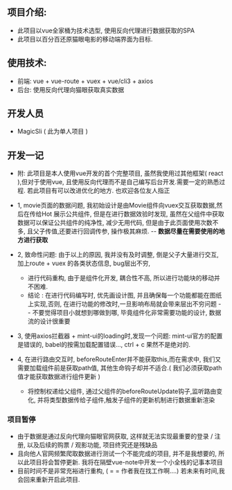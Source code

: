 
## 项目介绍:
- 此项目以vue全家桶为技术选型, 使用反向代理进行数据获取的SPA
- 此项目以百分百还原猫眼电影的移动端界面为目标.
    
## 使用技术:
- 前端: vue + vue-route + vuex + vue/cli3 + axios
- 后台: 使用反向代理向猫眼获取真实数据

## 开发人员 
- MagicSli ( 此为单人项目 )

## 开发一记
-  附: 此项目是本人使用vue开发的首个完整项目, 虽然我使用过其他框架( react ),但对于使用vue, 且使用反向代理而不是自己编写后台开发.需要一定的熟悉过程. 若此项目有可以改进优化的地方. 也欢迎各位友人指正

- 1, movie页面的数据问题, 我初始设计是由Movie组件向vuex交互获取数据,然后在传给Hot 展示公共组件, 但是在进行数据效验时发现, 虽然在父组件中获取数据可以保证公共组件的纯净性, 减少无用代码, 但是由于此页面使用次数不多, 且父子传值,还要进行回调传参, 操作极其麻烦. -- **数据尽量在需要使用的地方进行获取**

- 2, 致命性问题: 由于以上的原因, 我并没有及时调整, 倒是父子大量进行交互, 加上route + vuex 的各类状态信息, bug层出不穷, 
    - 进行代码重构, 由于是组件化开发, 耦合性不高, 所以进行功能块的移动并不困难. 
    - 结论 :  在进行代码编写时, 优先画设计图, 并且确保每一个功能都能在图纸上实现,否则, 在进行功能的修改时,一旦影响布局就会带来层出不穷问题 - -  不要觉得项目小就想到哪做到哪, 毕竟组件化非常需要功能的设计, 数据流的设计很重要

- 3, 使用axios拦截器 + mint-ui的loading时,发现一个问题: mint-ui官方的配置是错误的, babel的按需加载配置错误..., ctrl + c 果然不是绝对的.

- 4, 在进行路由交互时, beforeRouteEnter并不能获取this,而在需求中, 我们又需要加载组件前是获取path值, 其他生命钩子却并不适合.( 我们必须获取path值才能获取数据进行组件更新 )
    - 将控制权递给父组件, 通过父组件的beforeRouteUpdate钩子,监听路由变化, 并将类型数据传给子组件,触发子组件的更新机制进行数据重新渲染
### 项目暂停
 - 由于数据是通过反向代理向猫眼官网获取, 这样就无法实现最重要的登录 / 注册, 以及后续的购票 / 观影功能, 项目终究还是残缺品
 - 且向他人官网频繁爬取数据进行测试一个不能完成的项目, 并不是我想要的, 所以此项目将会暂停更新. 我将在隔壁vue-note中开发一个小全栈的记事本项目
 - 目前时间不是非常充裕进行重构, ( = =  作者我在找工作啊....) 若未来有时间,我会回来重新开启此项目. 
